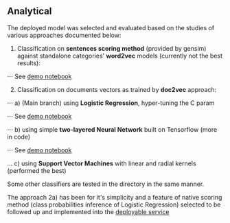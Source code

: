 ## Analytical

The deployed model was selected and evaluated based on the studies of various approaches documented below:

1. Classification on **sentences scoring method** (provided by gensim) against standalone categories' **word2vec** 
models (currently not the best results):

⋅⋅⋅ See [demo notebook](https://github.com/searchisko/project-classifier-poc/tree/master/analyses/lab/w2v_classifier_demo.ipynb)

2. Classification on documents vectors as trained by **doc2vec** approach:

⋅⋅⋅ a) (Main branch) using **Logistic Regression**, hyper-tuning the C param

⋅⋅⋅ See [demo notebook](https://github.com/searchisko/project-classifier-poc/blob/master/analyses/lab/d2v_superior_classifier_logreg_evaled.ipynb)    

⋅⋅⋅ b) using simple **two-layered Neural Network** built on Tensorflow (more in code)

⋅⋅⋅ See [demo notebook](https://github.com/searchisko/project-classifier-poc/tree/master/analyses/lab/d2v_superior_classifier_svm_evaled.ipynb)

... c) using **Support Vector Machines** with linear and radial kernels (performed the best)

Some other classifiers are tested in the directory in the same manner.

The approach 2a) has been for it's simplicity and a feature of native scoring method 
(class probabilities inference of Logistic Regression) selected to be followed up and implemented 
into the [deployable service](https://github.com/searchisko/project-classifier-poc/blob/master/deployable/search_service)
